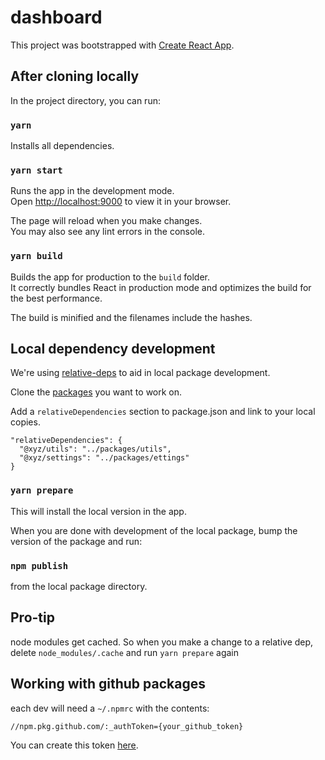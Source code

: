 # dashboard

This project was bootstrapped with [Create React App](https://github.com/facebook/create-react-app).

## After cloning locally

In the project directory, you can run:

### `yarn`

Installs all dependencies.

### `yarn start`

Runs the app in the development mode.\
Open [http://localhost:9000](http://localhost:9000) to view it in your browser.

The page will reload when you make changes.\
You may also see any lint errors in the console.

### `yarn build`

Builds the app for production to the `build` folder.\
It correctly bundles React in production mode and optimizes the build for the best performance.

The build is minified and the filenames include the hashes.

## Local dependency development

We're using [relative-deps](https://github.com/mweststrate/relative-deps) to aid in local package development.

Clone the [packages](https://github.com/orgs/xyz/repositories?q=utils) you want to work on.

Add a `relativeDependencies` section to package.json and link to your local copies.
```
"relativeDependencies": {
  "@xyz/utils": "../packages/utils",
  "@xyz/settings": "../packages/ettings"
}
```

### `yarn prepare`

This will install the local version in the app.

When you are done with development of the local package, bump the version of the package and run:
### `npm publish`

from the local package directory.


## Pro-tip
node modules get cached. So when you make a change to a relative dep, delete `node_modules/.cache`
and run `yarn prepare` again


## Working with github packages
each dev will need a `~/.npmrc` with the contents:
```
//npm.pkg.github.com/:_authToken={your_github_token}
```

You can create this token [here](https://github.com/settings/tokens).
